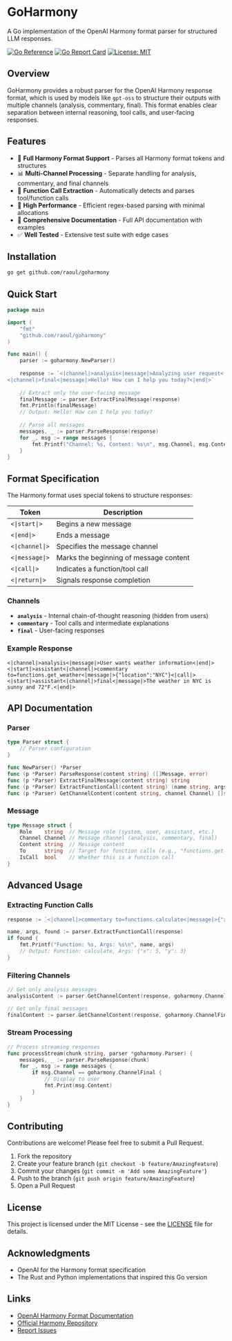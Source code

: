 # GoHarmony

A Go implementation of the OpenAI Harmony format parser for structured LLM responses.

[![Go Reference](https://pkg.go.dev/badge/github.com/raoul/goharmony.svg)](https://pkg.go.dev/github.com/raoul/goharmony)
[![Go Report Card](https://goreportcard.com/badge/github.com/raoul/goharmony)](https://goreportcard.com/report/github.com/raoul/goharmony)
[![License: MIT](https://img.shields.io/badge/License-MIT-yellow.svg)](https://opensource.org/licenses/MIT)

## Overview

GoHarmony provides a robust parser for the OpenAI Harmony response format, which is used by models like `gpt-oss` to structure their outputs with multiple channels (analysis, commentary, final). This format enables clear separation between internal reasoning, tool calls, and user-facing responses.

## Features

- 🎯 **Full Harmony Format Support** - Parses all Harmony format tokens and structures
- 📊 **Multi-Channel Processing** - Separate handling for analysis, commentary, and final channels
- 🔧 **Function Call Extraction** - Automatically detects and parses tool/function calls
- 🚀 **High Performance** - Efficient regex-based parsing with minimal allocations
- 📝 **Comprehensive Documentation** - Full API documentation with examples
- ✅ **Well Tested** - Extensive test suite with edge cases

## Installation

```bash
go get github.com/raoul/goharmony
```

## Quick Start

```go
package main

import (
    "fmt"
    "github.com/raoul/goharmony"
)

func main() {
    parser := goharmony.NewParser()
    
    response := `<|channel|>analysis<|message|>Analyzing user request<|end|>
<|channel|>final<|message|>Hello! How can I help you today?<|end|>`
    
    // Extract only the user-facing message
    finalMessage := parser.ExtractFinalMessage(response)
    fmt.Println(finalMessage)
    // Output: Hello! How can I help you today?
    
    // Parse all messages
    messages, _ := parser.ParseResponse(response)
    for _, msg := range messages {
        fmt.Printf("Channel: %s, Content: %s\n", msg.Channel, msg.Content)
    }
}
```

## Format Specification

The Harmony format uses special tokens to structure responses:

| Token | Description |
|-------|-------------|
| `<\|start\|>` | Begins a new message |
| `<\|end\|>` | Ends a message |
| `<\|channel\|>` | Specifies the message channel |
| `<\|message\|>` | Marks the beginning of message content |
| `<\|call\|>` | Indicates a function/tool call |
| `<\|return\|>` | Signals response completion |

### Channels

- **`analysis`** - Internal chain-of-thought reasoning (hidden from users)
- **`commentary`** - Tool calls and intermediate explanations
- **`final`** - User-facing responses

### Example Response

```
<|channel|>analysis<|message|>User wants weather information<|end|>
<|start|>assistant<|channel|>commentary to=functions.get_weather<|message|>{"location":"NYC"}<|call|>
<|start|>assistant<|channel|>final<|message|>The weather in NYC is sunny and 72°F.<|end|>
```

## API Documentation

### Parser

```go
type Parser struct {
    // Parser configuration
}

func NewParser() *Parser
func (p *Parser) ParseResponse(content string) ([]Message, error)
func (p *Parser) ExtractFinalMessage(content string) string
func (p *Parser) ExtractFunctionCall(content string) (name string, args string, found bool)
func (p *Parser) GetChannelContent(content string, channel Channel) []string
```

### Message

```go
type Message struct {
    Role    string  // Message role (system, user, assistant, etc.)
    Channel Channel // Message channel (analysis, commentary, final)
    Content string  // Message content
    To      string  // Target for function calls (e.g., "functions.get_weather")
    IsCall  bool    // Whether this is a function call
}
```

## Advanced Usage

### Extracting Function Calls

```go
response := `<|channel|>commentary to=functions.calculate<|message|>{"x": 5, "y": 3}<|call|>`

name, args, found := parser.ExtractFunctionCall(response)
if found {
    fmt.Printf("Function: %s, Args: %s\n", name, args)
    // Output: Function: calculate, Args: {"x": 5, "y": 3}
}
```

### Filtering Channels

```go
// Get only analysis messages
analysisContent := parser.GetChannelContent(response, goharmony.ChannelAnalysis)

// Get only final messages
finalContent := parser.GetChannelContent(response, goharmony.ChannelFinal)
```

### Stream Processing

```go
// Process streaming responses
func processStream(chunk string, parser *goharmony.Parser) {
    messages, _ := parser.ParseResponse(chunk)
    for _, msg := range messages {
        if msg.Channel == goharmony.ChannelFinal {
            // Display to user
            fmt.Print(msg.Content)
        }
    }
}
```

## Contributing

Contributions are welcome! Please feel free to submit a Pull Request.

1. Fork the repository
2. Create your feature branch (`git checkout -b feature/AmazingFeature`)
3. Commit your changes (`git commit -m 'Add some AmazingFeature'`)
4. Push to the branch (`git push origin feature/AmazingFeature`)
5. Open a Pull Request

## License

This project is licensed under the MIT License - see the [LICENSE](LICENSE) file for details.

## Acknowledgments

- OpenAI for the Harmony format specification
- The Rust and Python implementations that inspired this Go version

## Links

- [OpenAI Harmony Format Documentation](https://cookbook.openai.com/articles/openai-harmony)
- [Official Harmony Repository](https://github.com/openai/harmony)
- [Report Issues](https://github.com/raoul/goharmony/issues)
